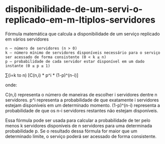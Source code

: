 # disponibilidade-de-um-servi-o-replicado-em-m-ltiplos-servidores


Fórmula matemática que calcula a disponibilidade de um serviço replicado em vários servidores

    n – número de servidores (n > 0)
    k – número mínimo de servidores disponíveis necessário para o serviço ser acessado de forma consistente (0 < k ≤ n)
    p – probabilidade de cada servidor estar disponível em um dado instante (0 ≤ p ≤ 1)

∑(i=k to n) [C(n,i) * p^i * (1-p)^(n-i)]

onde:

C(n,i) representa o número de maneiras de escolher i servidores dentre n servidores. p^i representa a probabilidade de que exatamente i servidores estejam disponíveis em um determinado momento. (1-p)^(n-i) representa a probabilidade de que os n-i servidores restantes não estejam disponíveis.

Essa fórmula pode ser usada para calcular a probabilidade de ter pelo menos k servidores disponíveis de n servidores para uma determinada probabilidade p. Se o resultado dessa fórmula for maior que um determinado limite, o serviço poderá ser acessado de forma consistente.
